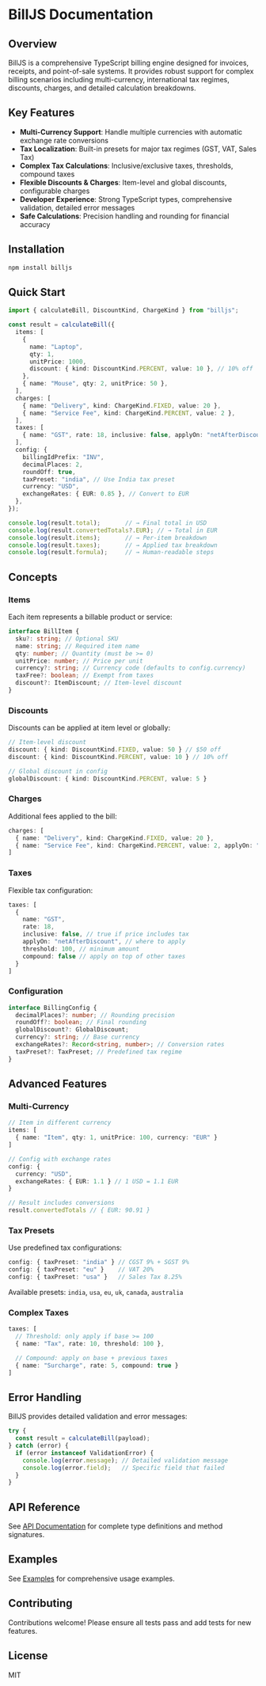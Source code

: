 # BillJS Documentation

## Overview

BillJS is a comprehensive TypeScript billing engine designed for invoices, receipts, and point-of-sale systems. It provides robust support for complex billing scenarios including multi-currency, international tax regimes, discounts, charges, and detailed calculation breakdowns.

## Key Features

- **Multi-Currency Support**: Handle multiple currencies with automatic exchange rate conversions
- **Tax Localization**: Built-in presets for major tax regimes (GST, VAT, Sales Tax)
- **Complex Tax Calculations**: Inclusive/exclusive taxes, thresholds, compound taxes
- **Flexible Discounts & Charges**: Item-level and global discounts, configurable charges
- **Developer Experience**: Strong TypeScript types, comprehensive validation, detailed error messages
- **Safe Calculations**: Precision handling and rounding for financial accuracy

## Installation

```bash
npm install billjs
```

## Quick Start

```typescript
import { calculateBill, DiscountKind, ChargeKind } from "billjs";

const result = calculateBill({
  items: [
    {
      name: "Laptop",
      qty: 1,
      unitPrice: 1000,
      discount: { kind: DiscountKind.PERCENT, value: 10 }, // 10% off
    },
    { name: "Mouse", qty: 2, unitPrice: 50 },
  ],
  charges: [
    { name: "Delivery", kind: ChargeKind.FIXED, value: 20 },
    { name: "Service Fee", kind: ChargeKind.PERCENT, value: 2 },
  ],
  taxes: [
    { name: "GST", rate: 18, inclusive: false, applyOn: "netAfterDiscount" },
  ],
  config: {
    billingIdPrefix: "INV",
    decimalPlaces: 2,
    roundOff: true,
    taxPreset: "india", // Use India tax preset
    currency: "USD",
    exchangeRates: { EUR: 0.85 }, // Convert to EUR
  },
});

console.log(result.total);       // → Final total in USD
console.log(result.convertedTotals?.EUR); // → Total in EUR
console.log(result.items);       // → Per-item breakdown
console.log(result.taxes);       // → Applied tax breakdown
console.log(result.formula);     // → Human-readable steps
```

## Concepts

### Items

Each item represents a billable product or service:

```typescript
interface BillItem {
  sku?: string; // Optional SKU
  name: string; // Required item name
  qty: number; // Quantity (must be >= 0)
  unitPrice: number; // Price per unit
  currency?: string; // Currency code (defaults to config.currency)
  taxFree?: boolean; // Exempt from taxes
  discount?: ItemDiscount; // Item-level discount
}
```

### Discounts

Discounts can be applied at item level or globally:

```typescript
// Item-level discount
discount: { kind: DiscountKind.FIXED, value: 50 } // $50 off
discount: { kind: DiscountKind.PERCENT, value: 10 } // 10% off

// Global discount in config
globalDiscount: { kind: DiscountKind.PERCENT, value: 5 }
```

### Charges

Additional fees applied to the bill:

```typescript
charges: [
  { name: "Delivery", kind: ChargeKind.FIXED, value: 20 },
  { name: "Service Fee", kind: ChargeKind.PERCENT, value: 2, applyOn: "subtotal" }
]
```

### Taxes

Flexible tax configuration:

```typescript
taxes: [
  {
    name: "GST",
    rate: 18,
    inclusive: false, // true if price includes tax
    applyOn: "netAfterDiscount", // where to apply
    threshold: 100, // minimum amount
    compound: false // apply on top of other taxes
  }
]
```

### Configuration

```typescript
interface BillingConfig {
  decimalPlaces?: number; // Rounding precision
  roundOff?: boolean; // Final rounding
  globalDiscount?: GlobalDiscount;
  currency?: string; // Base currency
  exchangeRates?: Record<string, number>; // Conversion rates
  taxPreset?: TaxPreset; // Predefined tax regime
}
```

## Advanced Features

### Multi-Currency

```typescript
// Item in different currency
items: [
  { name: "Item", qty: 1, unitPrice: 100, currency: "EUR" }
]

// Config with exchange rates
config: {
  currency: "USD",
  exchangeRates: { EUR: 1.1 } // 1 USD = 1.1 EUR
}

// Result includes conversions
result.convertedTotals // { EUR: 90.91 }
```

### Tax Presets

Use predefined tax configurations:

```typescript
config: { taxPreset: "india" } // CGST 9% + SGST 9%
config: { taxPreset: "eu" }    // VAT 20%
config: { taxPreset: "usa" }   // Sales Tax 8.25%
```

Available presets: `india`, `usa`, `eu`, `uk`, `canada`, `australia`

### Complex Taxes

```typescript
taxes: [
  // Threshold: only apply if base >= 100
  { name: "Tax", rate: 10, threshold: 100 },

  // Compound: apply on base + previous taxes
  { name: "Surcharge", rate: 5, compound: true }
]
```

## Error Handling

BillJS provides detailed validation and error messages:

```typescript
try {
  const result = calculateBill(payload);
} catch (error) {
  if (error instanceof ValidationError) {
    console.log(error.message); // Detailed validation message
    console.log(error.field);   // Specific field that failed
  }
}
```

## API Reference

See [API Documentation](./api.md) for complete type definitions and method signatures.

## Examples

See [Examples](./examples.md) for comprehensive usage examples.

## Contributing

Contributions welcome! Please ensure all tests pass and add tests for new features.

## License

MIT